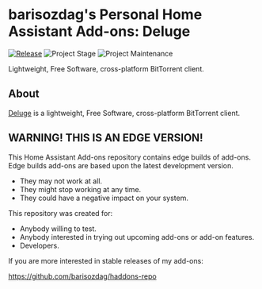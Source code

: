 # barisozdag's Personal Home Assistant Add-ons: Deluge

[![Release][release-shield]][release] ![Project Stage][project-stage-shield] ![Project Maintenance][maintenance-shield]

Lightweight, Free Software, cross-platform BitTorrent client.

## About

[Deluge][deluge] is a lightweight, Free Software, cross-platform BitTorrent
client.

## WARNING! THIS IS AN EDGE VERSION!

This Home Assistant Add-ons repository contains edge builds of add-ons.
Edge builds add-ons are based upon the latest development version.

- They may not work at all.
- They might stop working at any time.
- They could have a negative impact on your system.

This repository was created for:

- Anybody willing to test.
- Anybody interested in trying out upcoming add-ons or add-on features.
- Developers.

If you are more interested in stable releases of my add-ons:

<https://github.com/barisozdag/haddons-repo>

[deluge]: https://deluge-torrent.org/
[maintenance-shield]: https://img.shields.io/maintenance/yes/2021.svg
[project-stage-shield]: https://img.shields.io/badge/project%20stage-production%20ready-brightgreen.svg
[release-shield]: https://img.shields.io/badge/version-f268868-blue.svg
[release]: https://github.com/barisozdag/addon-deluge/tree/f268868
